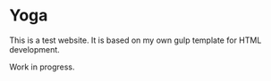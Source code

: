 # Yoga
This is a test website. It is based on my own gulp template for HTML development.

Work in progress.